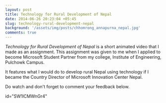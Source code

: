 ```yaml
---
layout: post
title: Technology for Rural Development of Nepal
date: 2014-06-26 20:23:04 +05:45
slug: technology-rural-development-nepal
background: '/assets/img/posts/chhomrong_annapurna_nepal.jpg'
comments: true
---
```


*Technology for Rural Development of Nepal* is a short animated video that I made as an assignment. This assignment was given to me when I applied to become Microsoft Student Partner from my college, Institute of Engineering, Pulchowk Campus.

It features what I would do to develop rural Nepal using technology if I became the Country Director of Microsoft Innovation Center Nepal.

Do watch and don't forget to comment your feedback below.

id="SW1lCMWnGr4"